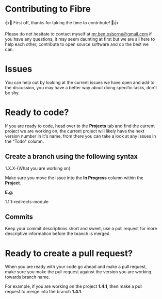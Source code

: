 # Contributing to Fibre

:+1::tada: First off, thanks for taking the time to contribute! :tada::+1:

Please do not hesitate to contact myself at mr.ben.osborne@gmail.com if you have any questions, it may seem daunting at first but we are all here to help each other, contribute to open source software and do the best we can.

# Issues
You can help out by looking at the current issues we have open and add to the discussion, you may have a better way about doing specific tasks, don't be shy.

# Ready to code?
If you are ready to code, head over to the **Projects** tab and find the current project we are working on, the current project will likely have the next version number in it's name,
from there you can take a look at any issues in the "Todo" column.

## Create a branch using the following syntax
1.X.X-{What you are working on}

Make sure you move the issue into the **In Progress** column within the **Project**.

**E.g:**

1.1.1-redirects-module

## Commits
Keep your commit descriptions short and sweet, use a pull request for more descriptive information before the branch is merged.

# Ready to create a pull request?
When you are ready with your code go ahead and make a pull request, make sure you make the pull request against the version you are working towards branch name.

For example, if you are working on the project **1.4.1**, then make a pull request to merge into the branch **1.4.1**.